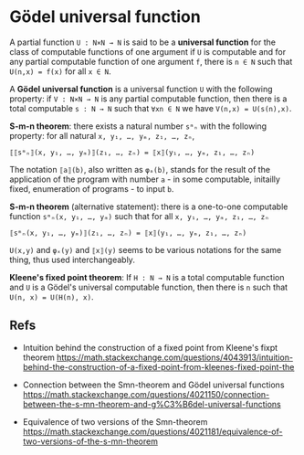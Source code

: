 # Gödel universal function

A partial function `U : N×N → N` is said to be a **universal function** for the class of computable functions of one argument if `U` is computable and for any partial computable function of one argument `f`, there is `n ∈ N` such that `U(n,x) = f(x)` for all `x ∈ N`.

A **Gödel universal function** is a universal function `U` with the following property: if `V : N×N → N` is any partial computable function, then there is a total computable `s : N → N` such that `∀xn ∈ N` we have `V(n,x) = U(s(n),x)`.

**S-m-n theorem**: there exists a natural number `sᵐₙ` with the following property: for all natural `x, y₁, …, yₘ, z₁, …, zₙ`,

    ⟦⟦sᵐₙ⟧(x, y₁, …, yₘ)⟧(z₁, …, zₙ) = ⟦x⟧(y₁, …, yₘ, z₁, …, zₙ)

The notation `⟦a⟧(b)`, also written as `φₐ(b)`, stands for the result of the application of the program with number `a` - in some computable, initailly fixed, enumeration of programs - to input `b`.

**S-m-n theorem** (alternative statement): there is a one-to-one computable function `sᵐₙ(x, y₁, …, yₘ)` such that for all `x, y₁, …, yₘ, z₁, …, zₙ`

    ⟦sᵐₙ(x, y₁, …, yₘ)⟧(z₁, …, zₙ) = ⟦x⟧(y₁, …, yₘ, z₁, …, zₙ)


`U(x,y)` and `φₓ(y)` and `⟦x⟧(y)` seems to be various notations for the same thing, thus used interchangeably.


**Kleene's fixed point theorem**: If `H : N → N` is a total computable function and `U` is a Gödel's universal computable function, then there is `n` such that `U(n, x) = U(H(n), x)`.


## Refs

- Intuition behind the construction of a fixed point from Kleene's fixpt theorem
https://math.stackexchange.com/questions/4043913/intuition-behind-the-construction-of-a-fixed-point-from-kleenes-fixed-point-the

- Connection between the Smn-theorem and Gödel universal functions
https://math.stackexchange.com/questions/4021150/connection-between-the-s-mn-theorem-and-g%C3%B6del-universal-functions

- Equivalence of two versions of the Smn-theorem
https://math.stackexchange.com/questions/4021181/equivalence-of-two-versions-of-the-s-mn-theorem
